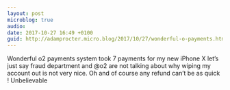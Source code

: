```yaml
---
layout: post
microblog: true
audio: 
date: 2017-10-27 16:49 +0100
guid: http://adamprocter.micro.blog/2017/10/27/wonderful-o-payments.html
---
```

Wonderful o2 payments system took 7 payments for my new iPhone X let’s just say fraud department and @o2 are not talking about why wiping my account out is not very nice. Oh and of course any refund can’t be as quick ! Unbelievable 
